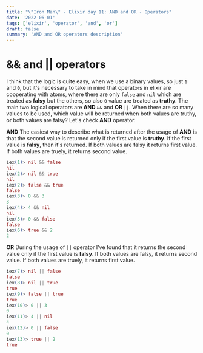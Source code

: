 ```yaml
---
title: "\"Iron Man\" - Elixir day 11: AND and OR - Operators"
date: '2022-06-01'
tags: ['elixir', 'operator', 'and', 'or']
draft: false
summary: 'AND and OR operators description'
---
```

# && and || operators
I think that the logic is quite easy, when we use a binary values, so just `1` and `0`, but it's necessary to take in mind that operators in elixir are cooperating with atoms, where there are only `false` and `nil` which are treated as **falsy** but the others, so also `0` value are treated as **truthy**. The main two logical operators are **AND** `&&` and **OR** `||`. When there are so many values to be used, which value will be returned when both values are truthy, or both values are falsy? Let's check **AND** operator.

**AND**
The easiest way to describe what is returned after the usage of **AND** is that the second value is returned only if the first value is **truthy**. If the first value is **falsy**, then it's returned. If both values are falsy it returns first value. If both values are truely, it returns second value.
```elixir
iex(1)> nil && false
nil
iex(2)> nil && true
nil
iex(2)> false && true  
false
iex(3)> 0 && 3   
3
iex(4)> 4 && nil
nil
iex(5)> 0 && false
false
iex(6)> true && 2
2
```

**OR**
During the usage of `||` operator I've found that it returns the second value only if the first value is **falsy**. If both values are falsy, it returns second value. If both values are truely, it returns first value.
```elixir
iex(7)> nil || false
false
iex(8)> nil || true
true
iex(9)> false || true
true
iex(10)> 0 || 3
0
iex(11)> 4 || nil
4
iex(12)> 0 || false
0
iex(13)> true || 2
true
```

